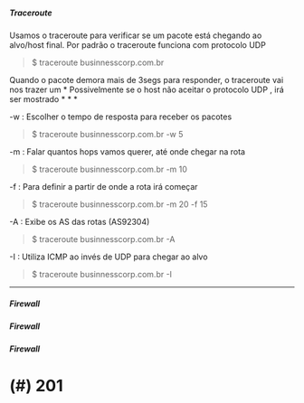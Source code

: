 ##### Traceroute
Usamos o traceroute para verificar se um pacote está chegando ao alvo/host final. 
Por padrão o traceroute funciona com protocolo UDP


> $ traceroute businnesscorp.com.br

Quando o pacote demora mais de 3segs para responder, o traceroute vai nos trazer um * 
Possivelmente se o host não aceitar o protocolo UDP , irá ser mostrado * * *   


-w : Escolher o tempo de resposta para receber os pacotes
> $ traceroute businnesscorp.com.br -w 5


-m : Falar quantos hops vamos querer, até onde chegar na rota
> $ traceroute businnesscorp.com.br -m 10

-f : Para definir a partir de onde a rota irá começar
> $ traceroute businnesscorp.com.br -m 20 -f 15

-A : Exibe os AS das rotas (AS92304)
> $ traceroute businnesscorp.com.br -A

-I : Utiliza ICMP ao invés de UDP para chegar ao alvo
> $ traceroute businnesscorp.com.br -I

----

##### Firewall

##### Firewall

##### Firewall



# (#) 201 